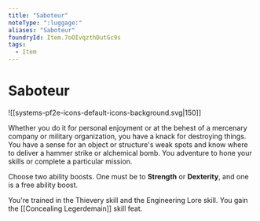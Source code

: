 ```yaml
---
title: "Saboteur"
noteType: ":luggage:"
aliases: "Saboteur"
foundryId: Item.7oOIvqzthDutGc9s
tags:
  - Item
---
```


# Saboteur
![[systems-pf2e-icons-default-icons-background.svg|150]]

Whether you do it for personal enjoyment or at the behest of a mercenary company or military organization, you have a knack for destroying things. You have a sense for an object or structure's weak spots and know where to deliver a hammer strike or alchemical bomb. You adventure to hone your skills or complete a particular mission.

Choose two ability boosts. One must be to **Strength** or **Dexterity**, and one is a free ability boost.

You're trained in the Thievery skill and the Engineering Lore skill. You gain the [[Concealing Legerdemain]] skill feat.
